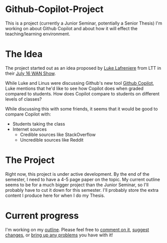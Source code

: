 # Github-Copilot-Project
This is a project (currently a Junior Seminar, potentially a Senior Thesis) I'm working on about Github Copilot and about how it will effect the teaching/learning environment.

# The Idea
The project started out as an idea proposed by [Luke Lafreniere](https://twitter.com/luke_lafr) from LTT in their [July 16 WAN Show](https://youtu.be/60NGxX7m1Mw?t=2308).

While Luke and Linus were discussing Github's new tool [Github Copilot](https://copilot.github.com/), Luke mentions that he'd like to see how Copilot does when graded compared to students. How does Copilot compare to students on different levels of classes?

While discussing this with some friends, it seems that it would be good to compare Copilot with:
- Students taking the class
- Internet sources
  - Credible sources like StackOverflow
  - Uncredible sources like Reddit

# The Project

Right now, this project is under active development. By the end of the semester, I need to have a 4-5 page paper on the topic. My current outline seems to be for a much bigger project than the Junior Seminar, so I'll probably have to cut it down for this semester. I'll probably store the extra content I produce here for when I do my Thesis.

# Current progress
I'm working on my [outline](Outline.md). Please feel free to [comment on it](https://github.com/2br-2b/Github-Copilot-Project/discussions), [suggest changes](https://github.com/2br-2b/Github-Copilot-Project/edit/master/Outline.md), or [bring up any problems](https://github.com/2br-2b/Github-Copilot-Project/issues) you have with it!
